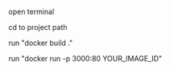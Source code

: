 open terminal  

cd to project path  

run "docker build ."  

run "docker run -p 3000:80 YOUR_IMAGE_ID"  

